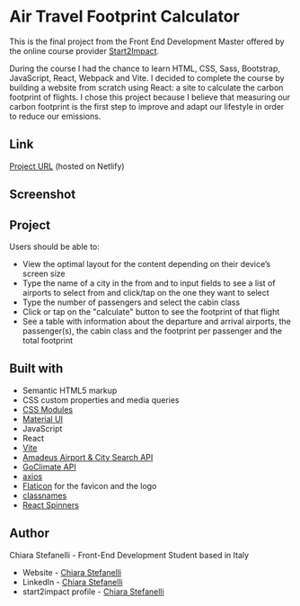 # Air Travel Footprint Calculator

This is the final project from the Front End Development Master offered by the online course provider [Start2Impact](https://www.start2impact.it/).

During the course I had the chance to learn HTML, CSS, Sass, Bootstrap, JavaScript, React, Webpack and Vite.
I decided to complete the course by building a website from scratch using React: a site to calculate the carbon footprint of flights.
I chose this project because I believe that measuring our carbon footprint is the first step to improve and adapt our lifestyle in order to reduce our emissions.

## Link

[Project URL](https://air-travel-footprint.netlify.app/) (hosted on Netlify)

## Screenshot

<!-- <img src="./screenshots/-mobile-preview.png" alt=" mobile preview" width="25%"> <img src="./screenshots/-desktop-preview.png" alt=" desktop preview" width="60%">
<img src="./screenshots/-preview.png" alt=" preview" width="48%"> <img src="./screenshots/-preview.png" alt="preview" width="48%"> -->

## Project

Users should be able to:

- View the optimal layout for the content depending on their device’s screen size
- Type the name of a city in the from and to input fields to see a list of airports to select from and click/tap on the one they want to select
- Type the number of passengers and select the cabin class
- Click or tap on the "calculate" button to see the footprint of that flight
- See a table with information about the departure and arrival airports, the passenger(s), the cabin class and the footprint per passenger and the total footprint

## Built with

- Semantic HTML5 markup
- CSS custom properties and media queries
- [CSS Modules](https://github.com/css-modules/css-modules)
- [Material UI](https://mui.com/)
- JavaScript
- React
- [Vite](https://vitejs.dev/)
- [Amadeus Airport & City Search API](https://developers.amadeus.com/self-service/category/air/api-doc/airport-and-city-search)
- [GoClimate API](https://api.goclimate.com/docs)
- [axios](https://axios-http.com/)
- [Flaticon](https://www.flaticon.com/) for the favicon and the logo
- [classnames](https://www.npmjs.com/package/classnames)
- [React Spinners](https://www.npmjs.com/package/react-spinners)
  <!-- - [React Router](https://reactrouter.com/en/main) -->

## Author

Chiara Stefanelli - Front-End Development Student based in Italy

- Website - [Chiara Stefanelli](https://chiarastefanelli.netlify.app/)
- LinkedIn - [Chiara Stefanelli](https://www.linkedin.com/in/chiarastefanelli/?locale=en_US)
- start2impact profile - [Chiara Stefanelli](https://talent.start2impact.it/profile/chiara-stefanelli-13)
